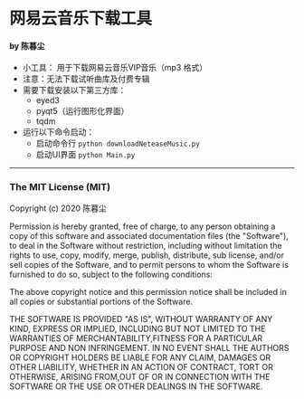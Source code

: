 # 网易云音乐下载工具
#### by 陈暮尘
- 小工具： 用于下载网易云音乐VIP音乐（mp3 格式）
- 注意：无法下载试听曲库及付费专辑 
- 需要下载安装以下第三方库：
    - eyed3
    - pyqt5（运行图形化界面）
    - tqdm
- 运行以下命令启动：
    - 启动命令行 `python downloadNeteaseMusic.py`
    - 启动UI界面 `python Main.py`
---
### The MIT License (MIT)

Copyright (c) <year> 2020 <copyright holders> 陈暮尘

Permission is hereby granted, free of charge, to any person obtaining a copy of this software and associated documentation files (the "Software"), to deal in the Software without restriction, including without limitation the rights to use, copy, modify, merge, publish, distribute, sub license, and/or sell copies of the Software, and to permit persons to whom the Software is furnished to do so, subject to the following conditions:

The above copyright notice and this permission notice shall be included in all copies or substantial portions of the Software.

THE SOFTWARE IS PROVIDED "AS IS", WITHOUT WARRANTY OF ANY KIND, EXPRESS OR IMPLIED, INCLUDING BUT NOT LIMITED TO THE WARRANTIES OF MERCHANTABILITY,FITNESS FOR A PARTICULAR PURPOSE AND NON INFRINGEMENT. IN NO EVENT SHALL THE AUTHORS OR COPYRIGHT HOLDERS BE LIABLE FOR ANY CLAIM, DAMAGES OR OTHER LIABILITY, WHETHER IN AN ACTION OF CONTRACT, TORT OR OTHERWISE, ARISING FROM,OUT OF OR IN CONNECTION WITH THE SOFTWARE OR THE USE OR OTHER DEALINGS IN THE SOFTWARE.
